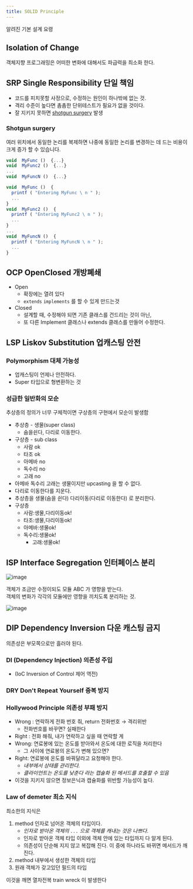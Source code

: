 ```yaml
---
title: SOLID Principle
---
```


알려진 기본 설계 요령

## Isolation of Change
객체지향 프로그래밍은 어떠한 변화에 대해서도 파급력을 최소화 한다. 

## SRP Single Responsibility 단일 책임
- 코드를 피치못할 사정으로, 수정하는 원인이 하나밖에 없는 것.
- 격리 수준이 높다면 촘촘한 단위테스트가 필요가 없을 것이다.
- 잘 지키지 못하면 [shotgun surgery](https://en.wikipedia.org/wiki/Shotgun_surgery) 발생

### Shotgun surgery
여러 위치에서 동일한 논리를 복제하면 나중에 동일한 논리를 변경하는 데 드는 비용이 크게 증가 할 수 있습니다. 
```javascript
void  MyFunc ()  {...} 
void  MyFunc2 ()  {...} 
... 
void  MyFuncN ()  {...}
```
```javascript
void  MyFunc ()  { 
  printf ( "Entering MyFunc \ n " ); 
  ... 
} 
void  MyFunc2 ()  { 
  printf ( "Entering MyFunc2 \ n " ); 
  ... 
} 
... 
void  MyFuncN ()  { 
  printf ( "Entering MyFuncN \ n " ); 
  ... 
}
```
    
## OCP OpenClosed 개방폐쇄
- Open 
    - 확장에는 열려 있다
    - `extends` `implements` 를 할 수 있게 만드는것
- Closed
    - 설계할 때, 수정해야 되면 기존 클래스를 건드리는 것이 아닌,
    - 또 다른 Implement 클래스나 extends 클래스를 만들어 수정한다.
    
## LSP Liskov Substitution 업캐스팅 안전
### Polymorphism 대체 가능성
- 업캐스팅이 언제나 안전하다. 
- Super 타입으로 형변환하는 것

### 성급한 일반화의 모순
추상층의 정의가 너무 구체적이면 구상층의 구현에서 모순이 발생함

- 추상층 - 생물(super class)
    - 숨을쉰다, 다리로 이동한다.     
- 구상층 - sub class
    - 사람 ok
    - 타조 ok
    - 아메바 no
    - 독수리 no
    - 고래 no
- 아메바 독수리 고래는 생물이지만 upcasting 을 할 수 없다. 
- 다리로 이동한다를 지운다. 
- 추상층을 생물(숨을 쉰다) 다리이동(다리로 이동한다) 로 분리한다.
- 구상층 
    - 사람:생물,다리이동ok!
    - 타조:생물,다리이동ok!
    - 아메바:생물ok!
    - 독수리:생물ok!
        - 고래:생물ok!
        
## ISP Interface Segregation 인터페이스 분리
![image](https://user-images.githubusercontent.com/31977543/110199580-5a4e2200-7e9c-11eb-88e6-f8c617b1b03a.png)

객체가 조금만 수정이되도 모듈 ABC 가 영향을 받는다.      
객체의 변화가 각각의 모듈에만 영향을 끼치도록 분리하는 것.
    
![image](https://user-images.githubusercontent.com/31977543/110199742-38a16a80-7e9d-11eb-9db6-4fc7afba1a20.png)

## DIP Dependency Inversion 다운 캐스팅 금지
의존성은 부모쪽으로만 흘러야 된다.

### DI (Dependency Injection) 의존성 주입
- (IoC Inversion of Control 제어 역전) 
###  DRY Don't Repeat Yourself 중복 방지
### Hollywood Principle 의존성 부패 방지
- Wrong : 연락하게 전화 번호 줘, return 전화번호 → 격리위반
    - 전화번호를 바꾸면? 실패한다 
- Right : 전화 해줘, 내가 연락하고 싶을 때 연락할 게
- Wrong: 연료봉에 있는 온도를 받아와서 온도에 대한 로직을 처리한다
    - 그 사이에 연료봉의 온도가 변해 있으면?
- Right: 연료봉에 온도를 바꿔달라고 요청해야 한다. 
    - *내부에서 상태를 관리한다.* 
    - *클라이언트는 온도를 낮춘다 라는 캡슐화 된 메서드를 호출할 수 있음* 
- 이것을 지키지 않으면 정보은닉과 캡슐화를 위반할 가능성이 높다.

### Law of demeter 최소 지식
최소한의 지식은
1. method 인자로 넘어온 객체의 타입이다. 
    - *인자로 받아온 객체의 `...` 으로 객체를 캐내는 것은 나쁘다.*  
    - 인자로 받아온 객체 타입 이외에 객체 안에 있는 타입까지 다 알게 된다.
    - 의존성이 단순해 지지 않고 복잡해 진다. 이 중에 하나라도 바뀌면 메서드가 깨진다. 
2. method 내부에서 생성한 객체의 타입
3. 원래 객체가 갖고있던 필드의 타입

이것을 깨면 열차전복 train wreck 이 발생한다
